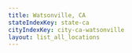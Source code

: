 ```yaml
---
title: Watsonville, CA
stateIndexKey: state-ca
cityIndexKey: city-ca-watsonville
layout: list_all_locations
---
```

